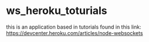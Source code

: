 # ws_heroku_toturials

this is an application based in tutorials found in this link: https://devcenter.heroku.com/articles/node-websockets
